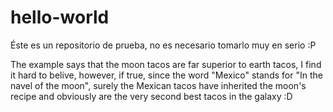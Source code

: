 # hello-world
Éste es un repositorio de prueba, no es necesario tomarlo muy en serio :P

The example says that the moon tacos are far superior to earth tacos, I find it hard to belive, however, if true, since the word "Mexico" stands for "In the navel of the moon", surely the Mexican tacos have inherited the moon's recipe and obviously are the very second best tacos in the galaxy :D

